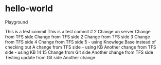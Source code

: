 # hello-world
Playground

This is a test commit
This is a test commit # 2
Change on server
Change from TFS side
Change from TFS side 2
Change from TFS side 3
Change from TFS side 4
Change from TFS side 5 - using Knowlege Base instead of checking out
A change from TFS side - using KB
Another change from TFS side - using KB
14
15
Change from Git side
Another change from TFS side
Testing update from Git side
Another change
